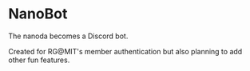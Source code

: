 # NanoBot

The nanoda becomes a Discord bot.

Created for RG@MIT's member authentication but also planning to add other fun features.
